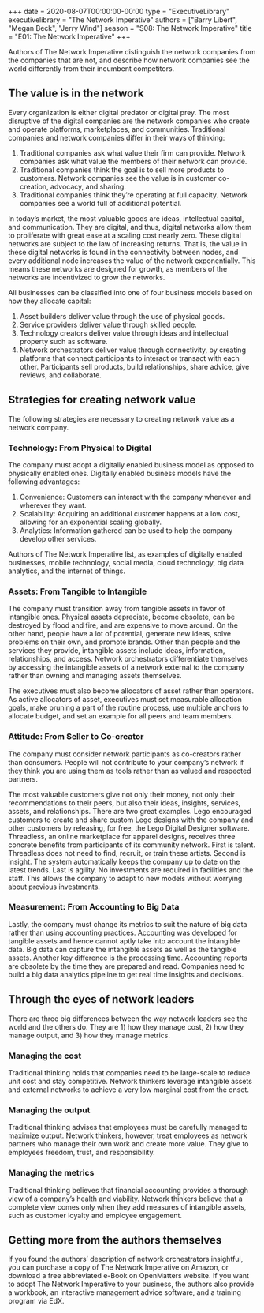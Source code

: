 +++
date = 2020-08-07T00:00:00-00:00
type = "ExecutiveLibrary"
executivelibrary = "The Network Imperative"
authors = ["Barry Libert", "Megan Beck", "Jerry Wind"]
season = "S08: The Network Imperative"
title = "E01: The Network Imperative"
+++

Authors of The Network Imperative distinguish the network companies from the companies that are not, and describe how network companies see the world differently from their incumbent competitors.  

## The value is in the network 
Every organization is either digital predator or digital prey. The most disruptive of the digital companies are the network companies who create and operate platforms, marketplaces, and communities. Traditional companies and network companies differ in their ways of thinking: 
1. Traditional companies ask what value their firm can provide. Network companies ask what value the members of their network can provide.  
2. Traditional companies think the goal is to sell more products to customers. Network companies see the value is in customer co-creation, advocacy, and sharing. 
3. Traditional companies think they’re operating at full capacity. Network companies see a world full of additional potential. 

In today’s market, the most valuable goods are ideas, intellectual capital, and communication. They are digital, and thus, digital networks allow them to proliferate with great ease at a scaling cost nearly zero. These digital networks are subject to the law of increasing returns. That is, the value in these digital networks is found in the connectivity between nodes, and every additional node increases the value of the network exponentially. This means these networks are designed for growth, as members of the networks are incentivized to grow the networks. 

All businesses can be classified into one of four business models based on how they allocate capital: 
1. Asset builders deliver value through the use of physical goods. 
2. Service providers deliver value through skilled people. 
3. Technology creators deliver value through ideas and intellectual property such as software. 
4. Network orchestrators deliver value through connectivity, by creating platforms that connect participants to interact or transact with each other. Participants sell products, build relationships, share advice, give reviews, and collaborate. 

## Strategies for creating network value 
The following strategies are necessary to creating network value as a network company.  

### Technology: From Physical to Digital 
The company must adopt a digitally enabled business model as opposed to physically enabled ones. Digitally enabled business models have the following advantages: 
1. Convenience: Customers can interact with the company whenever and wherever they want.  
2. Scalability: Acquiring an additional customer happens at a low cost, allowing for an exponential scaling globally. 
3. Analytics: Information gathered can be used to help the company develop other services. 

Authors of The Network Imperative list, as examples of digitally enabled businesses, mobile technology, social media, cloud technology, big data analytics, and the internet of things.  

### Assets: From Tangible to Intangible 
The company must transition away from tangible assets in favor of intangible ones. Physical assets depreciate, become obsolete, can be destroyed by flood and fire, and are expensive to move around. On the other hand, people have a lot of potential, generate new ideas, solve problems on their own, and promote brands. Other than people and the services they provide, intangible assets include ideas, information, relationships, and access. Network orchestrators differentiate themselves by accessing the intangible assets of a network external to the company rather than owning and managing assets themselves.  

The executives must also become allocators of asset rather than operators. As active allocators of asset, executives must set measurable allocation goals, make pruning a part of the routine process, use multiple anchors to allocate budget, and set an example for all peers and team members. 

### Attitude: From Seller to Co-creator 
The company must consider network participants as co-creators rather than consumers. People will not contribute to your company’s network if they think you are using them as tools rather than as valued and respected partners. 

The most valuable customers give not only their money, not only their recommendations to their peers, but also their ideas, insights, services, assets, and relationships. There are two great examples. Lego encouraged customers to create and share custom Lego designs with the company and other customers by releasing, for free, the Lego Digital Designer software. Threadless, an online marketplace for apparel designs, receives three concrete benefits from participants of its community network. First is talent. Threadless does not need to find, recruit, or train these artists. Second is insight. The system automatically keeps the company up to date on the latest trends. Last is agility. No investments are required in facilities and the staff. This allows the company to adapt to new models without worrying about previous investments.  

### Measurement: From Accounting to Big Data 
Lastly, the company must change its metrics to suit the nature of big data rather than using accounting practices. Accounting was developed for tangible assets and hence cannot aptly take into account the intangible data. Big data can capture the intangible assets as well as the tangible assets. Another key difference is the processing time. Accounting reports are obsolete by the time they are prepared and read. Companies need to build a big data analytics pipeline to get real time insights and decisions. 

## Through the eyes of network leaders 
There are three big differences between the way network leaders see the world and the others do. They are 1) how they manage cost, 2) how they manage output, and 3) how they manage metrics.  

### Managing the cost 
Traditional thinking holds that companies need to be large-scale to reduce unit cost and stay competitive. Network thinkers leverage intangible assets and external networks to achieve a very low marginal cost from the onset. 

### Managing the output 
Traditional thinking advises that employees must be carefully managed to maximize output. Network thinkers, however, treat employees as network partners who manage their own work and create more value. They give to employees freedom, trust, and responsibility.  

### Managing the metrics 
Traditional thinking believes that financial accounting provides a thorough view of a company’s health and viability. Network thinkers believe that a complete view comes only when they add measures of intangible assets, such as customer loyalty and employee engagement.  

## Getting more from the authors themselves 
If you found the authors’ description of network orchestrators insightful, you can purchase a copy of The Network Imperative on Amazon, or download a free abbreviated e-Book on OpenMatters website. If you want to adopt The Network Imperative to your business, the authors also provide a workbook, an interactive management advice software, and a training program via EdX. 
